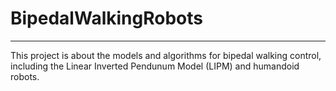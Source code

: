 # BipedalWalkingRobots
---
This project is about the models and algorithms for bipedal walking control, including the Linear Inverted Pendunum Model (LIPM) and humandoid robots.
